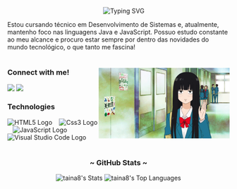 <!-- TITLE -->
<div id="user-content-toc">
  <ul align="center">
      <img src="https://readme-typing-svg.demolab.com?font=Fira+Code&weight=500&size=22&pause=1000&color=9ab193&left=true&Left=true&random=false&width=524&lines=‧₊˚𖹭+Olá,+eu+sou+a+Tainá+.ᐟ ౨ৎ˚₊‧" alt="Typing SVG">
  </ul>
</div>

<!-- PRESENTATION -->
<p align="left">Estou cursando técnico em Desenvolvimento de Sistemas e, atualmente, mantenho foco nas linguagens Java e JavaScript. Possuo estudo constante ao meu alcance e procuro estar sempre por dentro das novidades do mundo tecnológico, o que tanto me fascina!</p>

#

<img align="right" alt="Sawako GIF" height="160px" src="sawako.gif">

<!-- LINKS -->
<h3 align="left">Connect with me!</h3>

<div>
  <p "ㅤ"></p>
  <a href="mailto:tainaestefanim@gmail.com" target="_blank"><img width="8.8%" src="https://img.shields.io/badge/Gmail-D14836?style=for-the-badge&logo=gmail&logoColor=white&color=9ab193" target="_blank"></a>
  <a href="https://www.linkedin.com/in/tainá-estefani-martins/" target="_blank"><img width="11.2%" src="https://img.shields.io/badge/LinkedIn-0077B5?style=for-the-badge&logo=linkedin&logoColor=white&color=9ab193" target="_blank"></a>
</div>

<!-- LANGUAGES -->
<h3 align="left">Technologies</h3>

<div align="left">
  <img src="https://cdn.jsdelivr.net/gh/devicons/devicon/icons/html5/html5-original.svg" height="25" alt="HTML5 Logo"/>
  <img width="8"/>
  <img src="https://cdn.jsdelivr.net/gh/devicons/devicon/icons/css3/css3-original.svg" height="25" alt="Css3 Logo"/>
  <img width="8"/>
  <img src="https://cdn.jsdelivr.net/gh/devicons/devicon/icons/javascript/javascript-original.svg" height="25" alt="JavaScript Logo"/>
  <img width="8"/>
  <img src="https://cdn.jsdelivr.net/gh/devicons/devicon/icons/vscode/vscode-original.svg" height="25" alt="Visual Studio Code Logo"/>
  <img width="8"/>
</div>

#

<!-- GITHUB STATS -->
<h3 align="center">~ GitHub Stats ~</h3>

<div style="text-align: center;" align="center">
  
![taina8's Stats](https://github-readme-stats.vercel.app/api?username=tainaestefani&theme=cobalt&show_icons=true&hide_title=true&hide_border=false&border_radius=3&border_color=9ab193&bg_color=1c1c1c&title_color=9ab193&text_color=9ab193&line_height=25&hide=issues&count_private=true)
![taina8's Top Languages](https://github-readme-stats.vercel.app/api/top-langs/?username=tainaestefani&theme=cobalt&show_icons=true&hide_border=false&&bg_color=1c1c1c&title_color=9ab193&text_color=9ab193&line_height=25&hide=issues&layout=compact)

</div>
